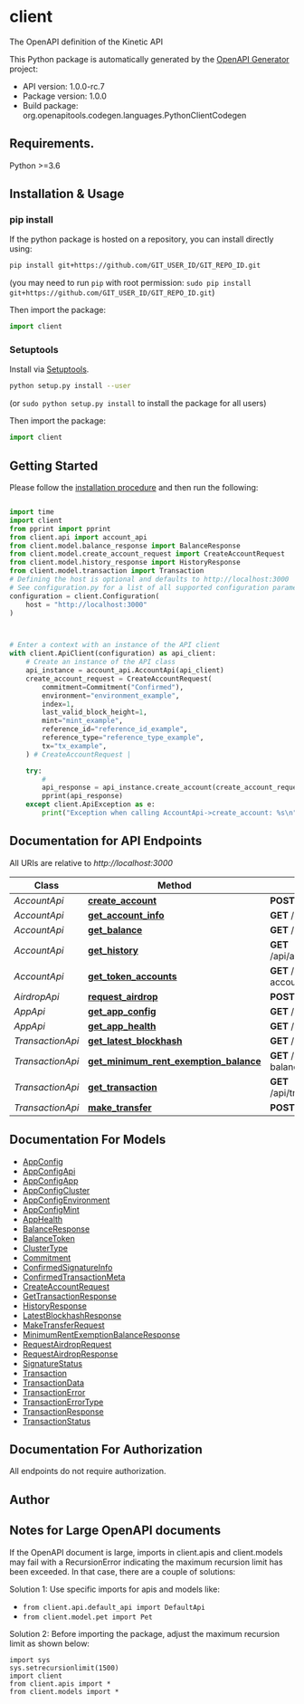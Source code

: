 # client
The OpenAPI definition of the Kinetic API

This Python package is automatically generated by the [OpenAPI Generator](https://openapi-generator.tech) project:

- API version: 1.0.0-rc.7
- Package version: 1.0.0
- Build package: org.openapitools.codegen.languages.PythonClientCodegen

## Requirements.

Python >=3.6

## Installation & Usage
### pip install

If the python package is hosted on a repository, you can install directly using:

```sh
pip install git+https://github.com/GIT_USER_ID/GIT_REPO_ID.git
```
(you may need to run `pip` with root permission: `sudo pip install git+https://github.com/GIT_USER_ID/GIT_REPO_ID.git`)

Then import the package:
```python
import client
```

### Setuptools

Install via [Setuptools](http://pypi.python.org/pypi/setuptools).

```sh
python setup.py install --user
```
(or `sudo python setup.py install` to install the package for all users)

Then import the package:
```python
import client
```

## Getting Started

Please follow the [installation procedure](#installation--usage) and then run the following:

```python

import time
import client
from pprint import pprint
from client.api import account_api
from client.model.balance_response import BalanceResponse
from client.model.create_account_request import CreateAccountRequest
from client.model.history_response import HistoryResponse
from client.model.transaction import Transaction
# Defining the host is optional and defaults to http://localhost:3000
# See configuration.py for a list of all supported configuration parameters.
configuration = client.Configuration(
    host = "http://localhost:3000"
)



# Enter a context with an instance of the API client
with client.ApiClient(configuration) as api_client:
    # Create an instance of the API class
    api_instance = account_api.AccountApi(api_client)
    create_account_request = CreateAccountRequest(
        commitment=Commitment("Confirmed"),
        environment="environment_example",
        index=1,
        last_valid_block_height=1,
        mint="mint_example",
        reference_id="reference_id_example",
        reference_type="reference_type_example",
        tx="tx_example",
    ) # CreateAccountRequest | 

    try:
        # 
        api_response = api_instance.create_account(create_account_request)
        pprint(api_response)
    except client.ApiException as e:
        print("Exception when calling AccountApi->create_account: %s\n" % e)
```

## Documentation for API Endpoints

All URIs are relative to *http://localhost:3000*

Class | Method | HTTP request | Description
------------ | ------------- | ------------- | -------------
*AccountApi* | [**create_account**](docs/AccountApi.md#create_account) | **POST** /api/account/create | 
*AccountApi* | [**get_account_info**](docs/AccountApi.md#get_account_info) | **GET** /api/account/info/{environment}/{index}/{accountId} | 
*AccountApi* | [**get_balance**](docs/AccountApi.md#get_balance) | **GET** /api/account/balance/{environment}/{index}/{accountId} | 
*AccountApi* | [**get_history**](docs/AccountApi.md#get_history) | **GET** /api/account/history/{environment}/{index}/{accountId}/{mint} | 
*AccountApi* | [**get_token_accounts**](docs/AccountApi.md#get_token_accounts) | **GET** /api/account/token-accounts/{environment}/{index}/{accountId}/{mint} | 
*AirdropApi* | [**request_airdrop**](docs/AirdropApi.md#request_airdrop) | **POST** /api/airdrop | 
*AppApi* | [**get_app_config**](docs/AppApi.md#get_app_config) | **GET** /api/app/{environment}/{index}/config | 
*AppApi* | [**get_app_health**](docs/AppApi.md#get_app_health) | **GET** /api/app/{environment}/{index}/health | 
*TransactionApi* | [**get_latest_blockhash**](docs/TransactionApi.md#get_latest_blockhash) | **GET** /api/transaction/latest-blockhash/{environment}/{index} | 
*TransactionApi* | [**get_minimum_rent_exemption_balance**](docs/TransactionApi.md#get_minimum_rent_exemption_balance) | **GET** /api/transaction/minimum-rent-exemption-balance/{environment}/{index} | 
*TransactionApi* | [**get_transaction**](docs/TransactionApi.md#get_transaction) | **GET** /api/transaction/transaction/{environment}/{index}/{signature} | 
*TransactionApi* | [**make_transfer**](docs/TransactionApi.md#make_transfer) | **POST** /api/transaction/make-transfer | 


## Documentation For Models

 - [AppConfig](docs/AppConfig.md)
 - [AppConfigApi](docs/AppConfigApi.md)
 - [AppConfigApp](docs/AppConfigApp.md)
 - [AppConfigCluster](docs/AppConfigCluster.md)
 - [AppConfigEnvironment](docs/AppConfigEnvironment.md)
 - [AppConfigMint](docs/AppConfigMint.md)
 - [AppHealth](docs/AppHealth.md)
 - [BalanceResponse](docs/BalanceResponse.md)
 - [BalanceToken](docs/BalanceToken.md)
 - [ClusterType](docs/ClusterType.md)
 - [Commitment](docs/Commitment.md)
 - [ConfirmedSignatureInfo](docs/ConfirmedSignatureInfo.md)
 - [ConfirmedTransactionMeta](docs/ConfirmedTransactionMeta.md)
 - [CreateAccountRequest](docs/CreateAccountRequest.md)
 - [GetTransactionResponse](docs/GetTransactionResponse.md)
 - [HistoryResponse](docs/HistoryResponse.md)
 - [LatestBlockhashResponse](docs/LatestBlockhashResponse.md)
 - [MakeTransferRequest](docs/MakeTransferRequest.md)
 - [MinimumRentExemptionBalanceResponse](docs/MinimumRentExemptionBalanceResponse.md)
 - [RequestAirdropRequest](docs/RequestAirdropRequest.md)
 - [RequestAirdropResponse](docs/RequestAirdropResponse.md)
 - [SignatureStatus](docs/SignatureStatus.md)
 - [Transaction](docs/Transaction.md)
 - [TransactionData](docs/TransactionData.md)
 - [TransactionError](docs/TransactionError.md)
 - [TransactionErrorType](docs/TransactionErrorType.md)
 - [TransactionResponse](docs/TransactionResponse.md)
 - [TransactionStatus](docs/TransactionStatus.md)


## Documentation For Authorization

 All endpoints do not require authorization.

## Author




## Notes for Large OpenAPI documents
If the OpenAPI document is large, imports in client.apis and client.models may fail with a
RecursionError indicating the maximum recursion limit has been exceeded. In that case, there are a couple of solutions:

Solution 1:
Use specific imports for apis and models like:
- `from client.api.default_api import DefaultApi`
- `from client.model.pet import Pet`

Solution 2:
Before importing the package, adjust the maximum recursion limit as shown below:
```
import sys
sys.setrecursionlimit(1500)
import client
from client.apis import *
from client.models import *
```


